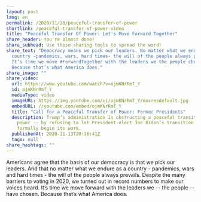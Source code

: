 ```yaml
---
layout: post
lang: en
permalink: /2020/11/20/peaceful-transfer-of-power
shortlink: /peaceful-transfer-of-power-video
title: "Peaceful Transfer Of Power: Let's Move Forward Together"
share_header: You're almost done!
share_subhead: Use these sharing tools to spread the word!
share_text: "Democracy means we pick our leaders. No matter what we endure as a
  country -pandemics, wars, hard times- the will of the people always prevails.
  It’s time we move #ForwardTogether with the leaders we the people chose.
  Because that’s what America does."
share_image: ""
share_video:
  url: https://www.youtube.com/watch?v=ojmKNrRmT_Y
  id: ojmKNrRmT_Y
  mediaType: video
  imageURL: https://img.youtube.com/vi/ojmKNrRmT_Y/maxresdefault.jpg
  embedURL: //youtube.com/embed/ojmKNrRmT_Y
  title: "Call for a Peaceful Transfer of Power: Former Presidents"
  description: Trump’s administration is obstructing a peaceful transition of
    power -- by refusing to let President-elect Joe Biden’s transition team
    formally begin its work.
  publishedAt: 2020-11-13T20:10:41Z
  tags: null
share_hashtags: ""
---
```

Americans agree that the basis of our democracy is that we pick our leaders. And that no matter what we endure as a country - pandemics, wars and hard times - the will of the people always prevails. Despite the many barriers to voting in 2020, we turned out in record numbers to make our voices heard. It’s time we move forward with the leaders we -- the people -- have chosen. Because that’s what America does.